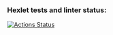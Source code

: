 ### Hexlet tests and linter status:
[![Actions Status](https://github.com/Tatsianaana/frontend-project-44/actions/workflows/hexlet-check.yml/badge.svg)](https://github.com/Tatsianaana/frontend-project-44/actions)